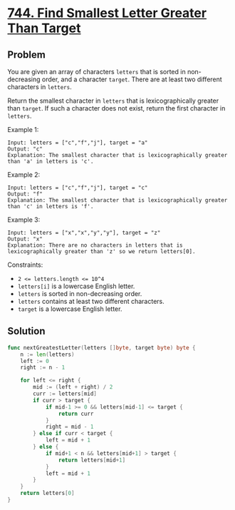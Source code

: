 # [744. Find Smallest Letter Greater Than Target](https://leetcode.com/problems/find-smallest-letter-greater-than-target/)

## Problem

You are given an array of characters `letters` that is sorted in non-decreasing order, and a character `target`. There are at least two different characters in `letters`.

Return the smallest character in `letters` that is lexicographically greater than `target`. If such a character does not exist, return the first character in `letters`.

Example 1:

```
Input: letters = ["c","f","j"], target = "a"
Output: "c"
Explanation: The smallest character that is lexicographically greater than 'a' in letters is 'c'.
```

Example 2:

```
Input: letters = ["c","f","j"], target = "c"
Output: "f"
Explanation: The smallest character that is lexicographically greater than 'c' in letters is 'f'.
```

Example 3:

```
Input: letters = ["x","x","y","y"], target = "z"
Output: "x"
Explanation: There are no characters in letters that is lexicographically greater than 'z' so we return letters[0].
``` 

Constraints:

- `2 <= letters.length <= 10^4`
- `letters[i]` is a lowercase English letter.
- `letters` is sorted in non-decreasing order.
- `letters` contains at least two different characters.
- `target` is a lowercase English letter.

## Solution

```go
func nextGreatestLetter(letters []byte, target byte) byte {
	n := len(letters)
	left := 0
	right := n - 1

	for left <= right {
		mid := (left + right) / 2
		curr := letters[mid]
		if curr > target {
			if mid-1 >= 0 && letters[mid-1] <= target {
				return curr
			}
			right = mid - 1
		} else if curr < target {
			left = mid + 1
		} else {
			if mid+1 < n && letters[mid+1] > target {
				return letters[mid+1]
			}
			left = mid + 1
		}
	}
	return letters[0]
}
```